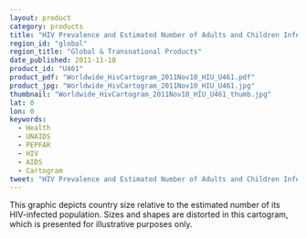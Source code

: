 ```yaml
---
layout: product
category: products
title: "HIV Prevalence and Estimated Number of Adults and Children Infected with HIV, 2009"
region_id: "global"
region_title: "Global & Transnational Products"
date_published: 2011-11-10
product_id: "U461"
product_pdf: "Worldwide_HivCartogram_2011Nov10_HIU_U461.pdf"
product_jpg: "Worldwide_HivCartogram_2011Nov10_HIU_U461.jpg"
thumbnail: "Worldwide_HivCartogram_2011Nov10_HIU_U461_thumb.jpg"
lat: 0
lon: 0
keywords:
  - Health
  - UNAIDS
  - PEPFAR
  - HIV
  - AIDS
  - Cartogram
tweet: "HIV Prevalence and Estimated Number of Adults and Children Infected with HIV, 2009"
---
```

This graphic depicts country size relative to the estimated number of its HIV-infected population. Sizes and shapes are distorted in this cartogram, which is presented for illustrative purposes only.
